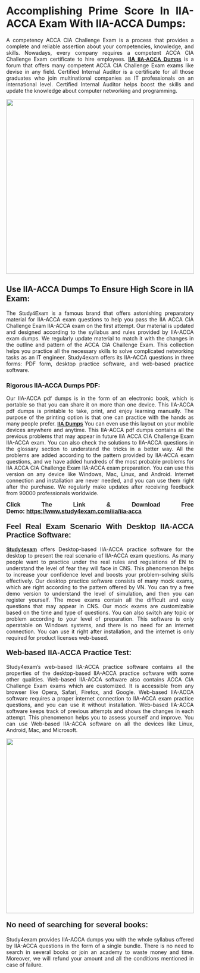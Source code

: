 <h1 style="text-align: justify;"><strong>Accomplishing Prime Score In IIA-ACCA Exam With IIA-ACCA Dumps:</strong></h1>

<p style="text-align: justify;">A competency ACCA CIA Challenge Exam is a process that provides a complete and reliable assertion about your competencies, knowledge, and skills. Nowadays, every company requires a competent ACCA CIA Challenge Exam certificate to hire employees. <a href="https://www.study4exam.com/iia/iia-acca-valid-dumps"><strong>IIA <span style="font-family:Verdana,Geneva,sans-serif;">IIA-ACCA Dumps</span></strong></a> is a forum that offers many competent ACCA CIA Challenge Exam exams like devise in any field. Certified Internal Auditor is a certificate for all those graduates who join multinational companies as IT professionals on an international level. Certified Internal Auditor helps boost the skills and update the knowledge about computer networking and programming.</p>

<p style="text-align: justify;"><a href="https://www.study4exam.com/iia/iia-acca"><img alt="" src="https://lh3.googleusercontent.com/pw/AL9nZEVlv7Ske_7_4HBAyUdTuN-7WvZcN6USfD6boPasgRTsSOgYJDiupUICTUV6X1uu6AGge2hWciDKxhKOVo3NFQUTTQUskCQl05KIpPWzKoMrqE_mCRGOXTps-Wcp07HSL0DIbWWBcBIFUI3Ea8n_KHg=w1659-h933-no" style="width: 100%; height: 470px;" /></a></p>

<h2 style="text-align: justify;"><strong>Use IIA-ACCA Dumps To Ensure High Score in IIA Exam:</strong></h2>

<p style="text-align: justify;">The <span style="font-family:Lucida Sans Unicode,Lucida Grande,sans-serif;">Study4Exam</span> is a famous brand that offers astonishing preparatory material for IIA-ACCA exam questions to help you pass the IIA ACCA CIA Challenge Exam IIA-ACCA exam on the first attempt. Our material is updated and designed according to the syllabus and rules provided by IIA-ACCA exam dumps. We regularly update material to match it with the changes in the outline and pattern of the ACCA CIA Challenge Exam. This collection helps you practice all the necessary skills to solve complicated networking tasks as an IT engineer. Study4exam offers its IIA-ACCA questions in three forms: PDF form, desktop practice software, and web-based practice software. </p>

<h3 style="text-align: justify;"><strong>Rigorous IIA-ACCA Dumps PDF:</strong></h3>

<p style="text-align: justify;">Our IIA-ACCA pdf dumps is in the form of an electronic book, which is portable so that you can share it on more than one device. This IIA-ACCA pdf dumps is printable to take, print, and enjoy learning manually. The purpose of the printing option is that one can practice with the hands as many people prefer. <a href="https://www.study4exam.com/iia-exams"><span style="font-family:Lucida Sans Unicode,Lucida Grande,sans-serif;"><strong>IIA Dumps</strong></span></a> You can even use this layout on your mobile devices anywhere and anytime. This IIA-ACCA pdf dumps contains all the previous problems that may appear in future IIA ACCA CIA Challenge Exam IIA-ACCA exam. You can also check the solutions to IIA-ACCA questions in the glossary section to understand the tricks in a better way. All the problems are added according to the pattern provided by IIA-ACCA exam questions, and we have added hundreds of the most probable problems for IIA ACCA CIA Challenge Exam IIA-ACCA exam preparation. You can use this version on any device like Windows, Mac, Linux, and Android. Internet connection and installation are never needed, and you can use them right after the purchase. We regularly make updates after receiving feedback from 90000 professionals worldwide.</p>

<p style="text-align: justify;"><span style="font-family:Lucida Sans Unicode,Lucida Grande,sans-serif;"><strong><span style="font-size:16px;">Click The Link & Download Free Demo:</span></strong></span> <strong><span style="font-family:Lucida Sans Unicode,Lucida Grande,sans-serif;"><span style="font-size:16px;"><a href="https://www.study4exam.com/iia/iia-acca">https://www.study4exam.com/iia/iia-acca</a></span></span></strong></p>

<h4 style="text-align: justify;"><strong><span style="font-family:Lucida Sans Unicode,Lucida Grande,sans-serif;"><span style="font-size:20px;">Feel Real Exam Scenario With Desktop IIA-ACCA Practice Software:</span></span></strong></h4>

<p style="text-align: justify;"><a href="https://www.study4exam.com/"><span style="font-family:Verdana,Geneva,sans-serif;"><strong>Study4exam</strong></span></a> offers Desktop-based IIA-ACCA practice software for the desktop to present the real scenario of IIA-ACCA exam questions. As many people want to practice under the real rules and regulations of EN to understand the level of fear they will face in CNS. This phenomenon helps to increase your confidence level and boosts your problem-solving skills effectively. Our desktop practice software consists of many mock exams, which are right according to the pattern offered by VN. You can try a free demo version to understand the level of simulation, and then you can register yourself. The move exams contain all the difficult and easy questions that may appear in CNS. Our mock exams are customizable based on the time and type of questions. You can also switch any topic or problem according to your level of preparation. This software is only operatable on Windows systems, and there is no need for an internet connection. You can use it right after installation, and the internet is only required for product licenses web-based. </p>

<h4 style="text-align: justify;"><span style="font-family:Lucida Sans Unicode,Lucida Grande,sans-serif;"><strong><span style="font-size:20px;">Web-based IIA-ACCA Practice Test:</span></strong></span></h4>

<p style="text-align: justify;">Study4exam’s web-based IIA-ACCA practice software contains all the properties of the desktop-based IIA-ACCA practice software with some other qualities. Web-based IIA-ACCA software also contains ACCA CIA Challenge Exam exams which are customized. It is accessible from any browser like Opera, Safari, Firefox, and Google. Web-based IIA-ACCA software requires a proper internet connection to IIA-ACCA exam practice questions, and you can use it without installation. Web-based IIA-ACCA software keeps track of previous attempts and shows the changes in each attempt. This phenomenon helps you to assess yourself and improve. You can use Web-based IIA-ACCA software on all the devices like Linux, Android, Mac, and Microsoft.</p>

<p style="text-align: center;"><a href="https://www.study4exam.com/iia/iia-acca"><img alt="" src="https://lh3.googleusercontent.com/pw/AL9nZEUUSkRyvc4gudeH81RsLWSZLUIhDbbix90UQ4Nknl42MiPXhE2WvgE6ynXQK8mQ23j1q8BlcR3zkz-sugUKDhmp-cvdF7FN6gsDIAW958mBJ52F35JmoMau5RsT1NIRYA6usGyWQMtl6sjcUF3Hd-w=w1659-h933-no" style="width: 100%; height: 470px;" /></a></p>

<h4 style="text-align: justify;"><span style="font-family:Lucida Sans Unicode,Lucida Grande,sans-serif;"><strong><span style="font-size:20px;">No need of searching for several books:</span></strong></span></h4>

<p style="text-align: justify;">Study4exam provides IIA-ACCA dumps you with the whole syllabus offered by IIA-ACCA questions in the form of a single bundle. There is no need to search in several books or join an academy to waste money and time. Moreover, we will refund your amount and all the conditions mentioned in case of failure.</p>
